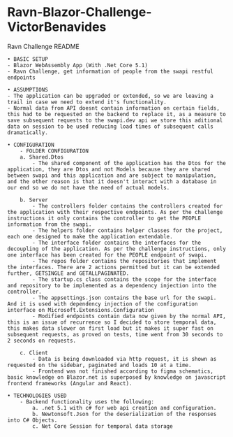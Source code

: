 # Ravn-Blazor-Challenge-VictorBenavides
 Ravn Challenge
README

	• BASIC SETUP
	- Blazor WebAssembly App (With .Net Core 5.1)
	- Ravn Challenge, get information of people from the swapi restful endpoints
	
	• ASSUMPTIONS
	- The application can be upgraded or extended, so we are leaving a trail in case we need to extend it's functionality.
	- Normal data from API doesnt contain information on certain fields, this had to be requested on the backend to replace it, as a measure to save subsequent requests to the swapi.dev api we store this aditional data on session to be used reducing load times of subsequent calls dramatically.
	
	• CONFIGURATION
		- FOLDER CONFIGURATION
		a. Shared.Dtos
			- The shared component of the application has the Dtos for the application, they are Dtos and not Models because they are shared between swapi and this application and are subject to manipulation, and the other reason is that it doesn't interact with a database in our end so we do not have the need of actual models.
			
		b. Server
			- The controllers folder contains the controllers created for the application with their respective endpoints. As per the challenge instructions it only contains the controller to get the PEOPLE information from the swapi.
			- The helpers folder contains helper classes for the project, each one designed to make the application extendable.
			- The interface folder contains the interfaces for the decoupling of the application. As per the challenge instructions, only one interface has been created for the PEOPLE endpoint of swapi.
			- The repos folder contains the repositories that implement the interfaces. There are 2 actions permitted but it can be extended further, GETSINGLE and GETALLPAGINATED.
			- The startup.cs class contains the scope for the interface and repository to be implemented as a dependency injection into the controller.
			- The appsettings.json contains the base url for the swapi. And it is used with dependency injection of the configuration interface on Microsoft.Extensions.Configuration
			- Modified endpoints contain data now given by the normal API, this is an issue of recurrence so I decided to store temporal data, this makes data slower on first load but it makes it super fast on subsequent requests, as proved on tests, time went from 30 seconds to 2 seconds on requests.
		
		c. Client
			- Data is being downloaded via http request, it is shown as requested on the sidebar, paginated and loads 10 at a time.
			- Frontend was not finished according to figma schematics, basic knowledge on Blazor.net is superposed by knowledge on javascript frontend frameworks (Angular and React).

	• TECHNOLOGIES USED
		- Backend functionality uses the following:
			a. .net 5.1 with c# for web api creation and configuration.
			b. Newtonsoft.Json for the deserialization of the responses into C# Objects.
			c. Net Core Session for temporal data storage
	
	

